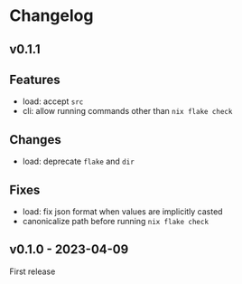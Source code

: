 # Changelog

## v0.1.1

## Features

- load: accept `src`
- cli: allow running commands other than `nix flake check`

## Changes

- load: deprecate `flake` and `dir`

## Fixes

- load: fix json format when values are implicitly casted
- canonicalize path before running `nix flake check`

## v0.1.0 - 2023-04-09

First release
